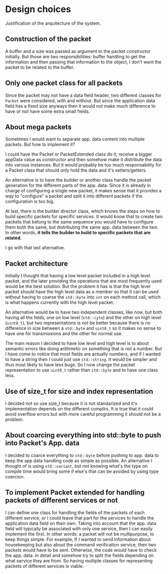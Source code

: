 # Design choices

Justification of the arquitecture of the system.

## Construction of the packet

A buffer and a size was passed as argument to the packet constructor initially. But those are two responsibilities: buffer handling to get the information and then passing that information to the object, I don't want the packet to be related to the buffer.

## Only one packet class for all packets

Since the packet may not have a data field header, two different classes for <code>Packet</code> were considered, with and without. But since the application data field has a fixed size anyways then it would not make much difference to have or not have some extra small fields.

## About mega packets

Sometimes I would want to separate app. data content into multiple packets. But how to implement it?

I could have the Packet or PacketExtended class do it; receive a bigger appData value as constructor and then somehow make it distribute the data into various instances. But it would probably be too much responsability for a Packet class that should only hold the data and it's setters/getters.

An alternative is to have the builder or another class handle the packet generation for the different parts of the app. data. Since it is already in charge of configuring a single new packet, it makes sense that it provides a way to "configure" a packet and split it into different packets if the configuration is too big.

At last, there is the builder director class, which knows the steps on how to build specific packets for specific services. It would know that to create two packets that belong to the same sequence you would have to configure them both the same, but distributing the same app. data between the two. In other words, **it tells the builder to build to specific packets that are related**.

I go with that last alternative.

## Packet architecture

Initially I thought that having a low level packet included in a high level packet, and the later providing the operations that are most frequently used would be the best solution. But the problem it has is that the high level packet should have the high level data as a member so that it can be used without having to coarse the <code>std::byte</code> into <code>int</code> on each method call, which is what happens currently with the high level packet.

An alternative would be to have two independent classes, like now, but both having all the felds, one on low level (<code>std::cyte</code>) and the other on high level (<code>uint8_t</code>), but two representations is not be better because there is no difference in size between a <code>std::byte</code> and <code>uint8_t</code> so it makes no sense to have one for transmissions and the other for normal use.

The main reason I decided to have low level and high level is to about semantic errors like doing arithmetic on something that is not a number. But I have come to notice that most fields are actually numbers, and if I wanted to have a string then I could just use <code>std::string</code>. It would be simpler and thus most likely to have less bugs. So I now change the packet representation to use <code>uint8_t</code> rather than <code>std::byte</code> and to have one class less.

## Use of size_t for size and index representation

I decided not so use size_t because it is not standarized and it's implementation depends on the different compilrs. It is true that it could avoid overflow errors but with more careful programming it should not be a problem.

## About coarcing everything into std::byte to push into Packet's App. data

I decided to coarce everything to <code>std::byte</code> before pushing to app. data to keep the app data handling code as simple as possible. An alternative I thought of is using <code>std::variant</code>, but not knowing what's the type on compile time would bring some if else's that can be avoided by using type coercion.

## To implement Packet extended for handling packets of different services or not

I can define one class for handling the fields of the packets of each different service, or I could leave that part for the services to handle the application data field on their own. Taking into account that the app. data field will typically be associated with only one service, then I can easily implement the first. In other words: a packet will not be multipurpose, to keep things simple. For example, If I wanted to send information about housekeeping but also about the command verification service, then two packets would have to be sent. Otherwise, the code would have to check the app. data. in detail and somehow try to split the fields depending on what service they are from. So having multiple classes for representing packets of different services is viable.


